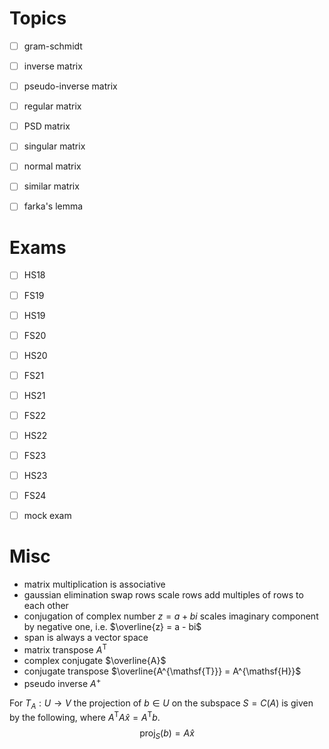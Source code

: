 
# Topics

- [ ] gram-schmidt
- [ ] inverse matrix
- [ ] pseudo-inverse matrix
- [ ] regular matrix
- [ ] PSD matrix
- [ ] singular matrix
- [ ] normal matrix
- [ ] similar matrix
- [ ] farka's lemma


# Exams

- [ ] HS18
- [ ] FS19
- [ ] HS19
- [ ] FS20
- [ ] HS20
- [ ] FS21
- [ ] HS21
- [ ] FS22
- [ ] HS22
- [ ] FS23
- [ ] HS23
- [ ] FS24
- [ ] mock exam


# Misc

- matrix multiplication is associative
- gaussian elimination
	swap rows
	scale rows
	add multiples of rows to each other
- conjugation of complex number $z = a + bi$ scales imaginary component by negative one, i.e. $\overline{z} = a - bi$
- span is always a vector space
- matrix transpose $A^{\mathsf{T}}$
- complex conjugate $\overline{A}$
- conjugate transpose $\overline{A^{\mathsf{T}}} = A^{\mathsf{H}}$
- pseudo inverse $A^{+}$


For $T_{A} : U \to V$ the projection of $b \in U$ on the subspace $S = C(A)$ is given by the following, where $A^{\mathsf{T}} A \widehat{x} = A^{\mathsf{T}} b$.
$$
\mathrm{proj}_{S}(b) = A \widehat{x}
$$

